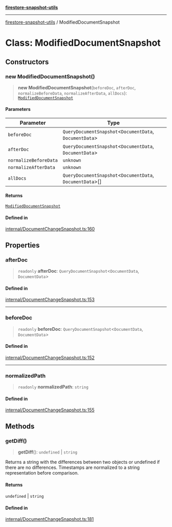 [**firestore-snapshot-utils**](../README.md)

---

[firestore-snapshot-utils](../README.md) / ModifiedDocumentSnapshot

# Class: ModifiedDocumentSnapshot

## Constructors

### new ModifiedDocumentSnapshot()

> **new ModifiedDocumentSnapshot**(`beforeDoc`, `afterDoc`, `normalizeBeforeData`, `normalizeAfterData`, `allDocs`): [`ModifiedDocumentSnapshot`](ModifiedDocumentSnapshot.md)

#### Parameters

| Parameter             | Type                                                        |
| --------------------- | ----------------------------------------------------------- |
| `beforeDoc`           | `QueryDocumentSnapshot`\<`DocumentData`, `DocumentData`\>   |
| `afterDoc`            | `QueryDocumentSnapshot`\<`DocumentData`, `DocumentData`\>   |
| `normalizeBeforeData` | `unknown`                                                   |
| `normalizeAfterData`  | `unknown`                                                   |
| `allDocs`             | `QueryDocumentSnapshot`\<`DocumentData`, `DocumentData`\>[] |

#### Returns

[`ModifiedDocumentSnapshot`](ModifiedDocumentSnapshot.md)

#### Defined in

[internal/DocumentChangeSnapshot.ts:160](https://github.com/ericvera/firestore-snapshot-utils/blob/main/src/internal/DocumentChangeSnapshot.ts#L160)

## Properties

### afterDoc

> `readonly` **afterDoc**: `QueryDocumentSnapshot`\<`DocumentData`, `DocumentData`\>

#### Defined in

[internal/DocumentChangeSnapshot.ts:153](https://github.com/ericvera/firestore-snapshot-utils/blob/main/src/internal/DocumentChangeSnapshot.ts#L153)

---

### beforeDoc

> `readonly` **beforeDoc**: `QueryDocumentSnapshot`\<`DocumentData`, `DocumentData`\>

#### Defined in

[internal/DocumentChangeSnapshot.ts:152](https://github.com/ericvera/firestore-snapshot-utils/blob/main/src/internal/DocumentChangeSnapshot.ts#L152)

---

### normalizedPath

> `readonly` **normalizedPath**: `string`

#### Defined in

[internal/DocumentChangeSnapshot.ts:155](https://github.com/ericvera/firestore-snapshot-utils/blob/main/src/internal/DocumentChangeSnapshot.ts#L155)

## Methods

### getDiff()

> **getDiff**(): `undefined` \| `string`

Returns a string with the differences between two objects or undefined if
there are no differences.
Timestamps are normalized to a string representation before comparison.

#### Returns

`undefined` \| `string`

#### Defined in

[internal/DocumentChangeSnapshot.ts:181](https://github.com/ericvera/firestore-snapshot-utils/blob/main/src/internal/DocumentChangeSnapshot.ts#L181)
